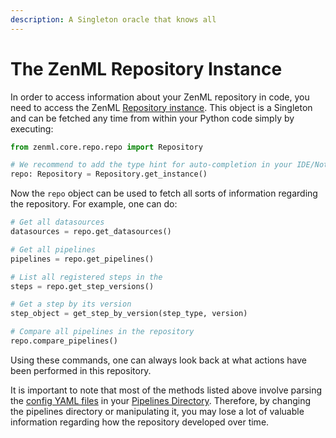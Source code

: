 ```yaml
---
description: A Singleton oracle that knows all
---
```


# The ZenML Repository Instance

In order to access information about your ZenML repository in code, you need to access the ZenML [Repository instance](https://github.com/maiot-io/zenml/blob/main/zenml/core/repo/repo.py). This object is a Singleton and can be fetched any time from within your Python code simply by executing:

```python
from zenml.core.repo.repo import Repository

# We recommend to add the type hint for auto-completion in your IDE/Notebook
repo: Repository = Repository.get_instance()
```

Now the `repo` object can be used to fetch all sorts of information regarding the repository. For example, one can do:

```python
# Get all datasources
datasources = repo.get_datasources()

# Get all pipelines
pipelines = repo.get_pipelines()

# List all registered steps in the 
steps = repo.get_step_versions()

# Get a step by its version
step_object = get_step_by_version(step_type, version)

# Compare all pipelines in the repository
repo.compare_pipelines()
```

Using these commands, one can always look back at what actions have been performed in this repository. 

It is important to note that most of the methods listed above involve parsing the [config YAML files](../pipelines/what-is-a-pipeline.md) in your [Pipelines Directory](pipeline-directory.md). Therefore, by changing the pipelines directory or manipulating it, you may lose a lot of valuable information regarding how the repository developed over time.

